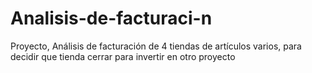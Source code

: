 # Analisis-de-facturaci-n
Proyecto, Análisis de facturación de 4 tiendas de artículos varios, para decidir que tienda cerrar para invertir en otro proyecto
